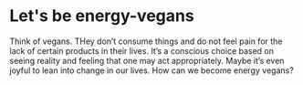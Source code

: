 # Let's be energy-vegans 

Think of vegans. THey don’t consume things and do not feel pain for the lack of certain products in their lives. It’s a conscious choice based on seeing reality and feeling that one may act appropriately. Maybe it’s even joyful to lean into change in our lives. How can we become energy vegans?


